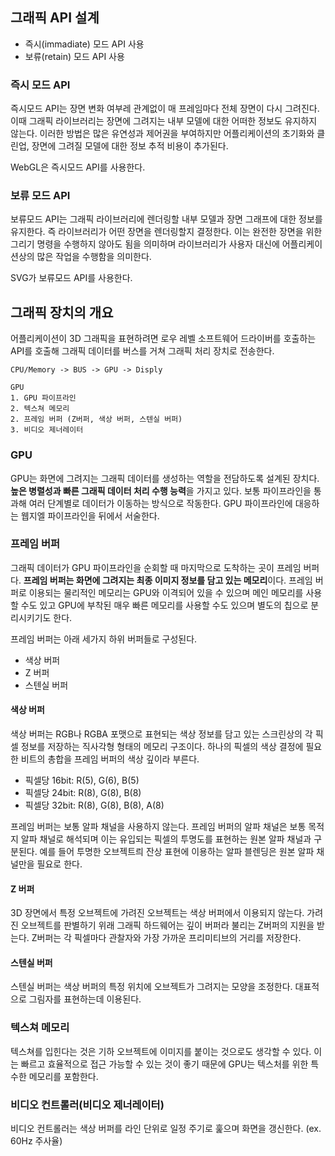 ## 그래픽 API 설계

- 즉시(immadiate) 모드 API 사용
- 보류(retain) 모드 API 사용

### 즉시 모드 API

즉시모드 API는 장면 변화 여부레 관계없이 매 프레임마다 전체 장면이 다시 그려진다. 이때 그래픽 라이브러리는 장면에 그려지는 내부 모델에 대한 어떠한 정보도 유지하지 않는다.
이러한 방법은 많은 유연성과 제어권을 부여하지만 어플리케이션의 초기화와 클린업, 장면에 그려질 모델에 대한 정보 추적 비용이 추가된다.

WebGL은 즉시모드 API를 사용한다.

### 보류 모드 API

보류모드 API는 그래픽 라이브러리에 렌더링할 내부 모델과 장면 그래프에 대한 정보를 유지한다. 즉 라이브러리가 어떤 장면을 렌더링할지 결정한다.
이는 완전한 장면을 위한 그리기 명령을 수행하지 않아도 됨을 의미하며 라이브러리가 사용자 대신에 어플리케이션상의 많은 작업을 수행함을 의미한다.

SVG가 보류모드 API를 사용한다.

## 그래픽 장치의 개요

어플리케이션이 3D 그래픽을 표현하려면 로우 레벨 소프트웨어 드라이버를 호출하는 API를 호출해 그래픽 데이터를 버스를 거쳐 그래픽 처리 장치로 전송한다.

```
CPU/Memory -> BUS -> GPU -> Disply

GPU
1. GPU 파이프라인 
2. 텍스쳐 메모리
2. 프레임 버퍼 (Z버퍼, 색상 버퍼, 스텐실 버퍼)
3. 비디오 제너레이터
```

### GPU 

GPU는 화면에 그려지는 그래픽 데이터를 생성하는 역할을 전담하도록 설계된 장치다. **높은 병렬성과 빠른 그래픽 데이터 처리 수행 능력**을 가지고 있다.
보통 파이프라인을 통과해 여러 단계별로 데이터가 이동하는 방식으로 작동한다. GPU 파이프라인에 대응하는 웹지엘 파이프라인을 뒤에서 서술한다.

### 프레임 버퍼

그래픽 데이터가 GPU 파이프라인을 순회할 때 마지막으로 도착하는 곳이 프레임 버퍼다. **프레임 버퍼는 화면에 그려지는 최종 이미지 정보를 담고 있는 메모리**이다.
프레임 버퍼로 이용되는 물리적인 메모리는 GPU와 이격되어 있을 수 있으며 메인 메모리를 사용할 수도 있고 GPU에 부착된 매우 빠른 메모리를 사용할 수도 있으며 별도의 칩으로 분리시키기도 한다.

프레임 버퍼는 아래 세가지 하위 버퍼들로 구성된다.

- 색상 버퍼
- Z 버퍼
- 스텐실 버퍼

#### 색상 버퍼

색상 버퍼는 RGB나 RGBA 포맷으로 표현되는 색상 정보를 담고 있는 스크린상의 각 픽셀 정보를 저장하는 직사각형 형태의 메모리 구조이다. 
하나의 픽셀의 색상 결정에 필요한 비트의 총합을 프레임 버퍼의 색상 깊이라 부른다.

- 픽셀당 16bit: R(5), G(6), B(5)
- 픽셀당 24bit: R(8), G(8), B(8)
- 픽셀당 32bit: R(8), G(8), B(8), A(8)

프레임 버퍼는 보통 알파 채널을 사용하지 않는다. 프레임 버퍼의 알파 채널은 보통 목적지 알파 채널로 해석되며 이는 유입되는 픽셀의 투명도를 표현하는 원본 알파 채널과 구분된다.
예를 들어 투명한 오브젝트릐 잔상 표현에 이용하는 알파 블렌딩은 원본 알파 채널만을 필요로 한다.

#### Z 버퍼

3D 장면에서 특정 오브젝트에 가려진 오브젝트는 색상 버퍼에서 이용되지 않는다. 가려진 오브젝트를 판별하기 위래 그래픽 하드웨어는 깊이 버퍼라 불리는 Z버퍼의 지원을 받는다. 
Z버퍼는 각 픽셀마다 관찰자와 가장 가까운 프리미티브의 거리를 저장한다.

#### 스텐실 버퍼

스텐실 버퍼는 색상 버퍼의 특정 위치에 오브젝트가 그려지는 모양을 조정한다. 대표적으로 그림자를 표현하는데 이용된다.

### 텍스쳐 메모리

텍스쳐를 입힌다는 것은 기하 오브젝트에 이미지를 붙이는 것으로도 생각할 수 있다. 이는 빠르고 효율적으로 접근 가능할 수 있는 것이 좋기 때문에 GPU는 텍스처를 위한 특수한 메모리를 포함한다.

### 비디오 컨트롤러(비디오 제너레이터)

비디오 컨트롤러는 색상 버퍼를 라인 단위로 일정 주기로 훑으며 화면을 갱신한다. (ex. 60Hz 주사율)

